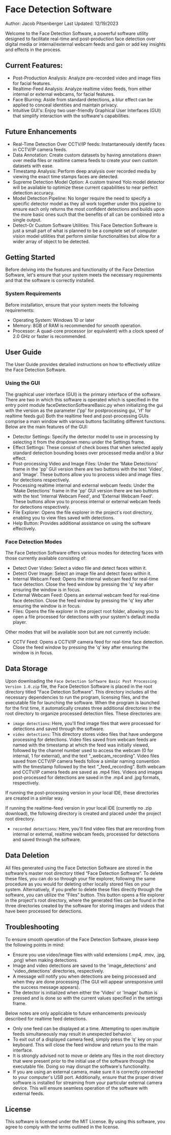 # Face Detection Software
Author: Jacob Pitsenberger
Last Updated: 12/19/2023

Welcome to the Face Detection Software, a powerful software utility designed to facilitate real-time and post-production 
face detection over digital media or internal/external webcam feeds and gain or add key insights and effects in the process.

## Current Features:

- Post-Production Analysis: Analyze pre-recorded video and image files for facial features.
- Realtime-Feed Analysis: Analyze realtime video feeds, from either internal or external webcams, for facial features. 
- Face Blurring: Aside from standard detections, a blur effect can be applied to conceal identities and maintain privacy.
- Intuitive GUI's: Enjoy two user-friendly Graphical User Interfaces (GUI) that simplify interaction with the software's capabilities.

## Future Enhancements
- Real-Time Detection Over CCTV/IP feeds: Instantaneously identify faces in CCTV/IP camera feeds.
- Data Annotation: Create custom datasets by having annotations drawn over media files or realtime camera feeds to create your own custom datasets with ease.
- Timestamp Analysis: Perform deep analysis over recorded media by viewing the exact time stamps faces are detected.
- Supreme Detection Model Option: A custom trained Yolo model detector will be available to optimize these current capabilities to near perfect detection accuracy.
- Model Detection Pipeline: No longer require the need to specify a specific detector model as they all work together under this pipeline to ensure each only returns the most confident detections and builds upon the more basic ones such that the benefits of all can be combined into a single output.
- Detect-Or Custom Software Utilities: This Face Detection Software is just a small part of what is planned to be a complete set of computer vision model utilities that perform similar functionalities but allow for a wider array of object to be detected.

## Getting Started

Before delving into the features and functionality of the Face Detection Software, let's ensure that your system meets the necessary requirements and that the software is correctly installed.

### System Requirements

Before installation, ensure that your system meets the following requirements:
- Operating System: Windows 10 or later
- Memory: 8GB of RAM is recommended for smooth operation.
- Processor: A quad-core processor (or equivalent) with a clock speed of 2.0 GHz or faster is recommended.


## User Guide

The User Guide provides detailed instructions on how to effectively utilize the Face Detection Software.

### Using the GUI

The graphical user interface (GUI) is the primary interface of the software. There are two in which this software is operated which is specified in the entry point module faceDetectionSoftwareBasic.py when initializing the gui with the version as the parameter ('pp' for postprocessing gui, 'rf' for realtime feeds gui)
Both the realtime feed and post-processing GUIs comprise a main window with various buttons facilitating different functions. 
Below are the main features of the GUI:
- Detector Settings: Specify the detector model to use in processing by selecting it from the dropdown menu under the Settings frame.
- Effect Settings: These consist of check boxes that when selected apply standard detection bounding boxes over processed media and/or a blur effect.
- Post-processing Video and Image Files: Under the 'Make Detections' frame in the 'pp' GUI version there are two buttons with the text 'Video', and 'Image'. These buttons allow you to process video and image files for detections respectively.
- Processing realtime internal and external webcam feeds: Under the 'Make Detections' frame in the 'pp' GUI version there are two buttons with the text 'Internal Webcam Feed', and 'External Webcam Feed'. These buttons allow you to process internal or external webcam feeds for detections respectively.
- File Explorer: Opens the file explorer in the project's root directory, enabling you to view files saved with detections.
- Help Button: Provides additional assistance on using the software effectively.

### Face Detection Modes

The Face Detection Software offers various modes for detecting faces with those currently available consisting of:
- Detect Over Video: Select a video file and detect faces within it.
- Detect Over Image: Select an image file and detect faces within it.
- Internal Webcam Feed: Opens the internal webcam feed for real-time face detection. Close the feed window by pressing the 'q' key after ensuring the window is in focus.
- External Webcam Feed: Opens an external webcam feed for real-time face detection. Close the feed window by pressing the 'q' key after ensuring the window is in focus.
- Files: Opens the file explorer in the project root folder, allowing you to open a file processed for detections with your system's default media player.

Other modes that will be available soon but are not currently include:
- CCTV Feed: Opens a CCTV/IP camera feed for real-time face detection. Close the feed window by pressing the 'q' key after ensuring the window is in focus.

## Data Storage

Upon downloading the `Face Detection Software Basic Post Processing Version 1.0.zip` file, the Face Detection Software is placed in the root directory titled "Face Detection Software". This directory includes all the necessary dependencies to run the program, licensing files, and the executable file for launching the software. When the program is launched for the first time, it automatically creates three additional directories in the root directory to organize processed detection files. These directories are:
- `image detections`: Here, you'll find image files that were processed for detections and saved through the software.
- `video detections`: This directory stores video files that have undergone processing for detections. Video files saved from webcam feeds are named with the timestamp at which the feed was initially viewed, followed by the channel number used to access the webcam (0 for internal, 1 for external), and the text “_webcam_recording”. Video files saved from CCTV/IP camera feeds follow a similar naming convention with the timestamp followed by the text “_feed_recording”. Both webcam and CCTV/IP camera feeds are saved as .mp4 files. Videos and images post-processed for detections are saved in the .mp4 and .jpg formats, respectively.

If running the post-processing version in your local IDE, these directories are created in a similar way.

If running the realtime-feed version in your local IDE (currently no .zip download), the following directory is created and placed under the project root directory.
- `recorded detections`: Here, you'll find video files that are recording from internal or external, realtime webcam feeds, processed for detections and saved through the software.


## Data Deletion

All files generated using the Face Detection Software are stored in the software's master root directory titled “Face Detection Software”. To delete these files, you can do so through your file explorer, following the same procedure as you would for deleting other locally stored files on your system. Alternatively, if you prefer to delete these files directly through the software, you can utilize the “Files” button. This button opens a file explorer in the project's root directory, where the generated files can be found in the three directories created by the software for storing images and videos that have been processed for detections.

## Troubleshooting 

To ensure smooth operation of the Face Detection Software, please keep the following points in mind:
- Ensure you use video/image files with valid extensions (.mp4, .mov, .jpg, .png) when making detections.
- Image and video detections are saved to the 'image_detections' and 'video_detections' directories, respectively.
- A message will notify you when detections are being processed and when they are done processing (The GUI will appear unresponsive until the success message appears).
- The detector is initialized when either the 'Video' or 'Image' button is pressed and is done so with the current values specified in the settings frame.

Below notes are only applicable to future enhancements previously described for realtime feed detections.
- Only one feed can be displayed at a time. Attempting to open multiple feeds simultaneously may result in unexpected behavior.
- To exit out of a displayed camera feed, simply press the ‘q’ key on your keyboard. This will close the feed window and return you to the main interface.
- It is strongly advised not to move or delete any files in the root directory that were present prior to the initial use of the software through the executable file. Doing so may disrupt the software's functionality.
- If you are using an external camera, make sure it is correctly connected to your computer's USB port. Additionally, ensure that the proper driver software is installed for streaming from your particular external camera device. This will ensure seamless operation of the software with external feeds.

## License

This software is licensed under the MIT License. By using this software, you agree to comply with the terms outlined in the license.


